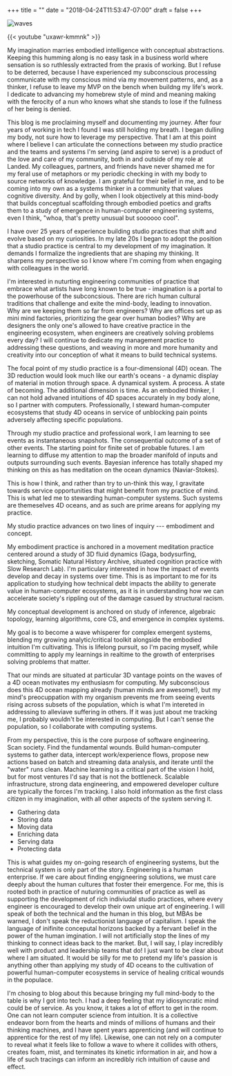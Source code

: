 +++
title = ""
date = "2018-04-24T11:53:47-07:00"
draft = false
+++

![waves](waves.jpg)

{{< youtube "uxawr-kmmnk" >}}

My imagination marries embodied intelligence with conceptual abstractions. 
Keeping this humming along is no easy task in a business world where
sensation is so ruthlessly extracted from the praxis of working. But I refuse
to be deterred, because I have experienced my subconscious processing 
communicate with my conscious mind via my movement patterns, and, as a thinker,
I refuse to leave my MVP on the bench when buildng my life's work. I dedicate to 
advancing my homebrew style of mind and meaning making with the ferocity of a 
nun who knows what she stands to lose if the fullness of her being is denied. 

This blog is me proclaiming myself and documenting my journey. 
After four years of working in tech I found I was still holding my breath. 
I began dulling my body, not sure how to leverage my perspective. 
That I am at this point where I believe I can 
articulate the connections between my studio practice and the teams and systems
I'm serving (and aspire to serve) is a product of the love and care of my 
community, both in and outside of my role at Landed. My colleagues, partners,
and friends have never shamed me for my feral use of metaphors or my 
periodic checking in with my body to source networks of knowledge. 
I am grateful for their belief in me, and to be coming into my own as a systems
thinker in a community that values cognitive diversity. And by golly, when I 
look objectively at this mind-body that builds conceptual
scaffolding through embodied poetics and grafts them to a study
of emergence in human-computer engineering systems, even I think, "whoa, that's 
pretty unusual but soooooo cool". 

I have over 25 years of experience building studio practices that shift
and evolve based on my curiosities. In my late
20s I began to adopt the position that a studio practice is central
to my development of my imagination. It demands I formalize the ingredients
that are shaping my thinking. It sharpens my perspective so I know where I'm 
coming from when engaging with colleagues in the world. 

I'm interested in nuturting engineering communities of practice that embrace 
what artists have long known to be true - imagination is a portal 
to the powerhouse of the subconcsious. There are rich human cultural traditions 
that challenge and exite the mind-body, leading to innovation. Why are we keeping them so far 
from engineers? Why are offices set up as mini mind factories, prioritizing
the gear over human bodies? Why are designers the only one's allowed to have 
creative practice in the engineering ecosystem, when engineers are creatively 
solving problems every day? I will continue to dedicate my management practice
to addressing these questions, and weaving in more and more humanity and 
creativity into our conception of what it means to build technical systems.

The focal point of my studio practice is a four-dimensional (4D) ocean. The 3D 
reduction would look much like our earth's oceans - a dynamic display of material
in motion through space. A dynamical system. A process. A state of becoming.
The additional dimension is time. As an embodied thinker,
I can not hold advaned intuitions of 4D spaces accurately in my body alone, so I 
partner with computers. Professionally, I steward human-computer ecosystems that study
4D oceans in service of unblocking pain points adversely affecting specific
populations. 

Through my studio practice and professional work, I am learning to see events 
as instantaneous snapshots. The consequential outcome 
of a set of other events. The starting point for finite set of probable futures.
I am learning to diffuse my attention to map the broader manifold of inputs and outputs
surrounding such events. Bayesian inference has totally shaped my thinking on this
as has meditation on the ocean dynamics (Naviar-Stokes). 

This is how I think, and rather than try to un-think this way, I 
gravitate towards service opportunities that might benefit from 
my practice of mind. This is what led me to stewarding
human-computer systems. Such systems are themeselves 4D oceans, and as such are prime
areans for applying my practice.

My studio practice advances on two lines of inquiry --- embodiment and concept.

My embodiment practice is anchored in a movement meditation practice
centered around a study of 3D fluid dynamics (Gaga, bodysurfing, sketching,
Somatic Natural History Archive, situated cognition practice with Slow Research Lab).
I'm particulary interested in how the impact of events develop and decay in
systems over time. This is as important to me for its application
to studying how technical debt impacts the ability to generate value 
in human-computer ecosystems, as it is in understanding how we can accelerate
society's rippling out of the damage casued by structural racism. 

My conceptual development is anchored on study of inference, algebraic topology,
learning algorithms, core CS, and emergence in complex systems. 

My goal is to become a wave whisperer for complex emergent systems, blending
my growing analytic/critical toolkit alongside the embodied intuition I'm cultivating. 
This is lifelong pursuit, so I'm pacing myself, while committing to apply my learnings
in realtime to the growth of enterprises solving problems that matter. 

That our minds are situated at particular 3D vantage points on the waves of 
a 4D ocean motivates my enthusiasm for computing. My subconscious does this 4D
ocean mapping already (human minds are awesome!), but my mind's preocuppation
with my organism prevents me from seeing events rising across subsets of the 
population, which is what I'm intereted in addressing to alleviave suffering
in others. If it was just about me tracking me, I probably wouldn't be 
interested in computing. But I can't sense the population, so I collaborate 
with computing systems. 

From my perspective, this is the core purpose of software engineering. 
Scan society. Find the fundamental wounds. Build 
human-computer systems to gather data, intercept work/experience flows, propose
new actions based on batch and streaming data analysis, and iterate until the 
"water" runs clean. Machine learning is a critical part of the vision I hold, 
but for most ventures I'd say that is not the bottleneck. Scalable infrastructure, 
strong data engineering, and empowered developer culture are typically the forces 
I'm tracking. I also hold information as the first class citizen in my imagination, 
with all other aspects of the system serving it. 

* Gathering data
* Storing data
* Moving data
* Enriching data
* Serving data
* Protecting data

This is what guides my on-going research of engineering systems, but the 
technical system is only part of the story. Engineering is a human enterprise.
If we care about finding engigneering solutions, we must care deeply about the human
cultures that foster their emergence. For me, this is rooted both in practice of 
nuturing communities of practice as well as supporting the development
of rich indiviudal studio practices, where every engineer is
encouraged to develop their own unique art of engineering. I will speak
of both the technical and the human in this blog, but MBAs be warned, I don't 
speak the reductionist language of capitalism. I speak the language of inifinite
conceputal horizons backed by a fervant belief in the power of the human imgination. 
I will not artificially stop the lines of my thinking to connect ideas back to the market.
But, I will say, I play incredibly well with product and leadership teams that do! 
I just want to be clear about where I am situated. It would be silly for me 
to pretend my life's passion is anything other than applying my study of 4D
oceans to the cultivation of powerful human-computer ecosystems in service
of healing critical wounds in the populace. 

I'm chosing to blog about this because bringing my full mind-body to the table
is why I got into tech. I had a deep feeling that my idiosyncratic mind could
be of service. As you know, it takes a lot of effort to get in the room.
One can not learn computer science from intuition. It is a collective
endeavor born from the hearts and minds of millions of humans and their thinking
machines, and I have spent years apprenticing (and will continue to apprentice
for the rest of my life). Likewise, one can not rely on a computer to reveal what it feels 
like to follow a wave to where it collides with others, creates foam, mist,
and terminates its kinetic information in air, and how a life of such 
tracings can inform an incredibly rich intuition of cause and effect.
